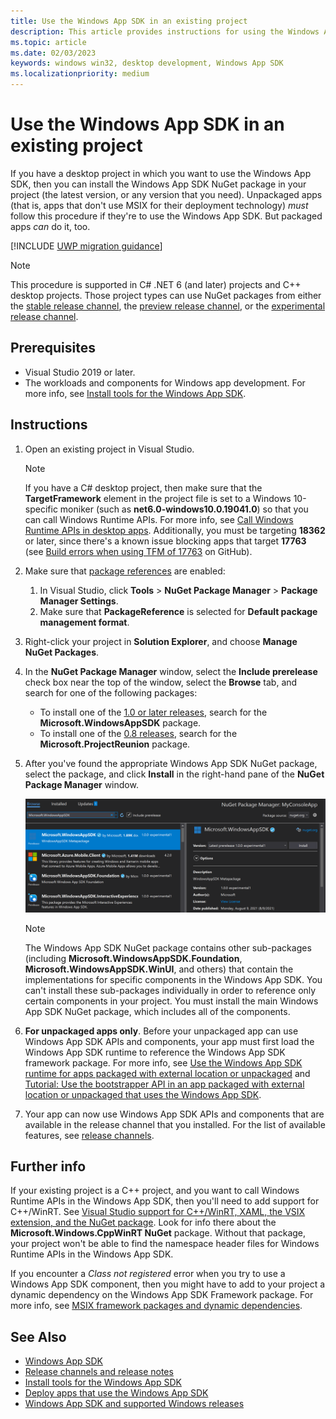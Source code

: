 ```yaml
---
title: Use the Windows App SDK in an existing project
description: This article provides instructions for using the Windows App SDK in an existing project.
ms.topic: article
ms.date: 02/03/2023
keywords: windows win32, desktop development, Windows App SDK
ms.localizationpriority: medium
---
```


# Use the Windows App SDK in an existing project

If you have a desktop project in which you want to use the Windows App SDK, then you can install the Windows App SDK NuGet package in your project (the latest version, or any version that you need). Unpackaged apps (that is, apps that don't use MSIX for their deployment technology) *must* follow this procedure if they're to use the Windows App SDK. But packaged apps *can* do it, too.

[!INCLUDE [UWP migration guidance](./includes/uwp-app-sdk-migration-pointer.md)]

> [!NOTE]
> This procedure is supported in C# .NET 6 (and later) projects and C++ desktop projects. Those project types can use NuGet packages from either the [stable release channel](stable-channel.md), the [preview release channel](preview-channel.md), or the [experimental release channel](experimental-channel.md).

## Prerequisites

* Visual Studio 2019 or later.
* The workloads and components for Windows app development. For more info, see [Install tools for the Windows App SDK](set-up-your-development-environment.md).

## Instructions

1. Open an existing project in Visual Studio.

    > [!NOTE]
    > If you have a C# desktop project, then make sure that the **TargetFramework** element in the project file is set to a Windows 10-specific moniker (such as **net6.0-windows10.0.19041.0**) so that you can call Windows Runtime APIs. For more info, see [Call Windows Runtime APIs in desktop apps](../../apps/desktop/modernize/desktop-to-uwp-enhance.md#net-6-and-later-use-the-target-framework-moniker-option). Additionally, you must be targeting **18362** or later, since there's a known issue blocking apps that target **17763** (see [Build errors when using TFM of 17763](https://github.com/microsoft/WindowsAppSDK/issues/921) on GitHub).

2. Make sure that [package references](/nuget/consume-packages/package-references-in-project-files) are enabled:

    1. In Visual Studio, click **Tools** > **NuGet Package Manager** > **Package Manager Settings**.
    2. Make sure that **PackageReference** is selected for **Default package management format**.

3. Right-click your project in **Solution Explorer**, and choose **Manage NuGet Packages**.

4. In the **NuGet Package Manager** window, select the **Include prerelease** check box near the top of the window, select the **Browse** tab, and search for one of the following packages:

    - To install one of the [1.0 or later releases](downloads.md), search for the **Microsoft.WindowsAppSDK** package.
    - To install one of the [0.8 releases](downloads.md), search for the **Microsoft.ProjectReunion** package.

5. After you've found the appropriate Windows App SDK NuGet package, select the package, and click **Install** in the right-hand pane of the **NuGet Package Manager** window.

    [![Screenshot of the Windows App SDK NuGet package being installed](images/reunion-nuget-install.png) ](images/reunion-nuget-install.png#lightbox)

    > [!NOTE]
    > The Windows App SDK NuGet package contains other sub-packages (including **Microsoft.WindowsAppSDK.Foundation**, **Microsoft.WindowsAppSDK.WinUI**, and others) that contain the implementations for specific components in the Windows App SDK. You can't install these sub-packages individually in order to reference only certain components in your project. You must install the main Windows App SDK NuGet package, which includes all of the components.

6. **For unpackaged apps only**. Before your unpackaged app can use Windows App SDK APIs and components, your app must first load the Windows App SDK runtime to reference the Windows App SDK framework package. For more info, see [Use the Windows App SDK runtime for apps packaged with external location or unpackaged](use-windows-app-sdk-run-time.md) and [Tutorial: Use the bootstrapper API in an app packaged with external location or unpackaged that uses the Windows App SDK](tutorial-unpackaged-deployment.md).

7. Your app can now use Windows App SDK APIs and components that are available in the release channel that you installed. For the list of available features, see [release channels](release-channels.md).

## Further info

If your existing project is a C++ project, and you want to call Windows Runtime APIs in the Windows App SDK, then you'll need to add support for C++/WinRT. See [Visual Studio support for C++/WinRT, XAML, the VSIX extension, and the NuGet package](/windows/uwp/cpp-and-winrt-apis/intro-to-using-cpp-with-winrt#visual-studio-support-for-cwinrt-xaml-the-vsix-extension-and-the-nuget-package). Look for info there about the **Microsoft.Windows.CppWinRT NuGet** package. Without that package, your project won't be able to find the namespace header files for Windows Runtime APIs in the Windows App SDK.

If you encounter a *Class not registered* error when you try to use a Windows App SDK component, then you might have to add to your project a dynamic dependency on the Windows App SDK Framework package. For more info, see [MSIX framework packages and dynamic dependencies](../desktop/modernize/framework-packages/framework-packages-overview.md).

## See Also

- [Windows App SDK](index.md)
- [Release channels and release notes](release-channels.md)
- [Install tools for the Windows App SDK](set-up-your-development-environment.md)
- [Deploy apps that use the Windows App SDK](../package-and-deploy/index.md#use-the-windows-app-sdk)
- [Windows App SDK and supported Windows releases](support.md)
